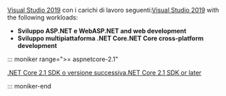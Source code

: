 <span data-ttu-id="5514e-101">[Visual Studio 2019](https://visualstudio.microsoft.com/downloads/?utm_medium=microsoft&utm_source=docs.microsoft.com&utm_campaign=inline+link&utm_content=download+vs2019) con i carichi di lavoro seguenti:</span><span class="sxs-lookup"><span data-stu-id="5514e-101">[Visual Studio 2019](https://visualstudio.microsoft.com/downloads/?utm_medium=microsoft&utm_source=docs.microsoft.com&utm_campaign=inline+link&utm_content=download+vs2019) with the following workloads:</span></span>

* <span data-ttu-id="5514e-102">**Sviluppo ASP.NET e Web**</span><span class="sxs-lookup"><span data-stu-id="5514e-102">**ASP.NET and web development**</span></span>
* <span data-ttu-id="5514e-103">**Sviluppo multipiattaforma .NET Core**</span><span class="sxs-lookup"><span data-stu-id="5514e-103">**.NET Core cross-platform development**</span></span>

::: moniker range=">= aspnetcore-2.1"

[<span data-ttu-id="5514e-104">.NET Core 2.1 SDK o versione successiva</span><span class="sxs-lookup"><span data-stu-id="5514e-104">.NET Core 2.1 SDK or later</span></span>](https://www.microsoft.com/net/download/windows)

::: moniker-end
